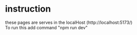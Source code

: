 # instruction

these pages are serves in the localHost (http://localhost:5173/) <br>
To run this add command "npm run dev"
